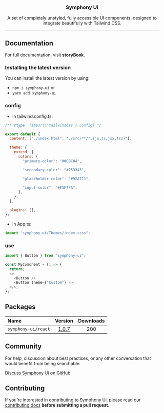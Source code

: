 <h3 align="center">
 Symphony Ui
</h3>

<p align="center">
  A set of completely unstyled, fully accessible UI components, designed to integrate
  beautifully with Tailwind CSS.
</p>

---

## Documentation

For full documentation, visit [**storyBook**](http://195.248.242.187:8086/).

### Installing the latest version

You can install the latest version by using:

- `npm i symphony-ui`
  or
- `yarn add symphony-ui`

### config

- in tailwind.config.ts:

```javascript
/** @type  {import('tailwindcss').Config} */

export default {
  content: ["./index.html", "./src/**/*.{js,ts,jsx,tsx}"],

  theme: {
    extend: {
      colors: {
        "primary-color": "#0CBC84",

        "secondary-color": "#253343",

        "placeholder-color": "#92A7C1",

        "input-color": "#F5F7FA",
      },
    },
  },

  plugins: [],
};
```

- in App.ts:

```javascript
import "symphony-ui/Themes/index.scss";
```

### use

```javascript
import { Button } from "symphony-ui";

const MyComonent = () => {
  return;
  <>
    <Button />
    <Button theme={"Custom"} />
  </>;
};
```

## Packages

| Name                    |  Version  | Downloads |
| :---------------------- | :-------: | :-------: |
| [`symphony-ui/react`]() | [1.0.7]() |    200    |

## Community

For help, discussion about best practices, or any other conversation that would benefit from being searchable:

[Discuss Symphony Ui on GitHub]()

## Contributing

If you're interested in contributing to Symphony Ui, please read our [contributing docs]() **before submitting a pull request**.
